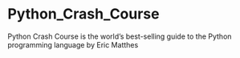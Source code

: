 # Python_Crash_Course
Python Crash Course is the world’s best-selling guide to the Python programming language by Eric Matthes
